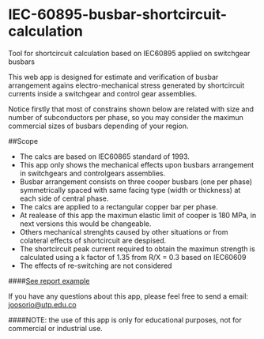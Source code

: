 # IEC-60895-busbar-shortcircuit-calculation
Tool for shortcircuit calculation based on IEC60895 applied on switchgear busbars

This web app is designed for estimate and verification of busbar arrangement agains electro-mechanical stress generated by shortcircuit currents inside a switchgear and control gear assemblies.

Notice firstly that most of constrains shown below are related with size and number of subconductors per phase, so you may consider the maximun commercial sizes of busbars depending of your region.

##Scope

- The calcs are based on IEC60865 standard of 1993.
- This app only shows the mechanical effects upon busbars arrangement in switchgears and controlgears assemblies.
- Busbar arrangement consists on three cooper busbars (one per phase) symmetrically spaced with same facing type (width or thickness) at each side of central phase.
- The calcs are applied to a rectangular copper bar per phase.
- At realease of this app the maximun elastic limit of cooper is 180 MPa, in next versions this would be changeable.
- Others mechanical strenghts caused by other situations or from colateral effects of shortcircuit are despised.
- The shortcircuit peak current required to obtain the maximun strength is calculated using a k factor of 1.35 from R/X = 0.3 based on IEC60609
- The effects of re-switching are not considered

####[See report example](app/report/samples/Success_Example_shortcircuit_report.pdf)

If you have any questions about this app, please feel free to send a email: joosorio@utp.edu.co

####NOTE: the use of this app is only for educational purposes, not for commercial or industrial use.